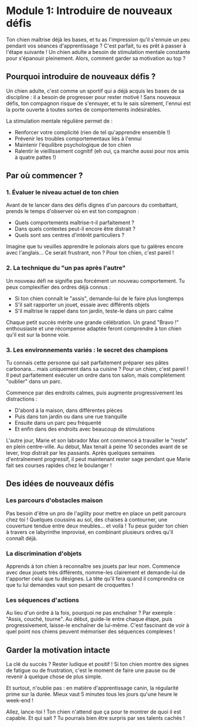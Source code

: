 # Module 1: Introduire de nouveaux défis

Ton chien maîtrise déjà les bases, et tu as l'impression qu'il s'ennuie un peu pendant vos séances d'apprentissage ? C'est parfait, tu es prêt à passer à l'étape suivante ! Un chien adulte a besoin de stimulation mentale constante pour s'épanouir pleinement. Alors, comment garder sa motivation au top ?

## Pourquoi introduire de nouveaux défis ?

Un chien adulte, c'est comme un sportif qui a déjà acquis les bases de sa discipline : il a besoin de progresser pour rester motivé ! Sans nouveaux défis, ton compagnon risque de s'ennuyer, et tu le sais sûrement, l'ennui est la porte ouverte à toutes sortes de comportements indésirables.

La stimulation mentale régulière permet de :
- Renforcer votre complicité (rien de tel qu'apprendre ensemble !)
- Prévenir les troubles comportementaux liés à l'ennui
- Maintenir l'équilibre psychologique de ton chien
- Ralentir le vieillissement cognitif (eh oui, ça marche aussi pour nos amis à quatre pattes !)

## Par où commencer ?

### 1. Évaluer le niveau actuel de ton chien

Avant de te lancer dans des défis dignes d'un parcours du combattant, prends le temps d'observer où en est ton compagnon :
- Quels comportements maîtrise-t-il parfaitement ?
- Dans quels contextes peut-il encore être distrait ?
- Quels sont ses centres d'intérêt particuliers ?

Imagine que tu veuilles apprendre le polonais alors que tu galères encore avec l'anglais... Ce serait frustrant, non ? Pour ton chien, c'est pareil !

### 2. La technique du "un pas après l'autre"

Un nouveau défi ne signifie pas forcément un nouveau comportement. Tu peux complexifier des ordres déjà connus :
- Si ton chien connaît le "assis", demande-lui de le faire plus longtemps
- S'il sait rapporter un jouet, essaie avec différents objets
- S'il maîtrise le rappel dans ton jardin, teste-le dans un parc calme

Chaque petit succès mérite une grande célébration. Un grand "Bravo !" enthousiaste et une récompense adaptée feront comprendre à ton chien qu'il est sur la bonne voie.

### 3. Les environnements variés : le secret des champions

Tu connais cette personne qui sait parfaitement préparer ses pâtes carbonara... mais uniquement dans sa cuisine ? Pour un chien, c'est pareil ! Il peut parfaitement exécuter un ordre dans ton salon, mais complètement "oublier" dans un parc.

Commence par des endroits calmes, puis augmente progressivement les distractions :
- D'abord à la maison, dans différentes pièces
- Puis dans ton jardin ou dans une rue tranquille
- Ensuite dans un parc peu fréquenté
- Et enfin dans des endroits avec beaucoup de stimulations

L'autre jour, Marie et son labrador Max ont commencé à travailler le "reste" en plein centre-ville. Au début, Max tenait à peine 10 secondes avant de se lever, trop distrait par les passants. Après quelques semaines d'entraînement progressif, il peut maintenant rester sage pendant que Marie fait ses courses rapides chez le boulanger !

## Des idées de nouveaux défis

### Les parcours d'obstacles maison

Pas besoin d'être un pro de l'agility pour mettre en place un petit parcours chez toi ! Quelques coussins au sol, des chaises à contourner, une couverture tendue entre deux meubles... et voilà ! Tu peux guider ton chien à travers ce labyrinthe improvisé, en combinant plusieurs ordres qu'il connaît déjà.

### La discrimination d'objets

Apprends à ton chien à reconnaître ses jouets par leur nom. Commence avec deux jouets très différents, nomme-les clairement et demande-lui de t'apporter celui que tu désignes. La tête qu'il fera quand il comprendra ce que tu lui demandes vaut son pesant de croquettes !

### Les séquences d'actions

Au lieu d'un ordre à la fois, pourquoi ne pas enchaîner ? Par exemple : "Assis, couché, tourne". Au début, guide-le entre chaque étape, puis progressivement, laisse-le enchaîner de lui-même. C'est fascinant de voir à quel point nos chiens peuvent mémoriser des séquences complexes !

## Garder la motivation intacte

La clé du succès ? Rester ludique et positif ! Si ton chien montre des signes de fatigue ou de frustration, c'est le moment de faire une pause ou de revenir à quelque chose de plus simple.

Et surtout, n'oublie pas : en matière d'apprentissage canin, la régularité prime sur la durée. Mieux vaut 5 minutes tous les jours qu'une heure le week-end !

Allez, lance-toi ! Ton chien n'attend que ça pour te montrer de quoi il est capable. Et qui sait ? Tu pourrais bien être surpris par ses talents cachés ! 